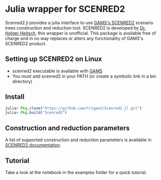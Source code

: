 # Julia wrapper for SCENRED2

Scenred2.jl provides a julia interface to use [GAMS's SCENRED2](https://www.gams.com/latest/docs/tools/scenred2/index.html) scenario trees construction and reduction tool.
SCENRED2 is developed by [Dr. Holger Heitsch](https://www.wias-berlin.de/people/heitsch/), this wrapper is unofficial.
This package is available free of charge and in no way replaces or alters any functionality of GAMS's SCENRED2 product.

## Setting up SCENRED2 on Linux

- scenred2 executable is available with [GAMS](https://www.gams.com/)
- You must add scenred2 in your PATH (or create a symbolic link in a bin directory)

## Install

```julia
julia> Pkg.clone("https://github.com/trigaut/Scenred2.jl.git")
julia> Pkg.build("Scenred2")
```

## Construction and reduction parameters

A list of supported construction and reduction parameters is available in [SCENRED2 documentation](https://www.gams.com/latest/docs/tools/scenred2/index.html).

## Tutorial
Take a look at the notebook in the examples folder for a quick tutorial.
